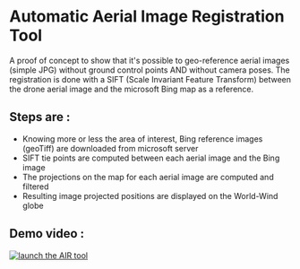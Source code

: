 # Automatic Aerial Image Registration Tool

A proof of concept to show that it's possible to geo-reference aerial images (simple JPG) without ground control points AND without camera poses. The registration is done with a SIFT (Scale Invariant Feature Transform) between the drone aerial image and the microsoft Bing map as a reference.

## Steps are :
- Knowing more or less the area of interest, Bing reference images (geoTiff) are downloaded from microsoft server
- SIFT tie points are computed between each aerial image and the Bing image
- The projections on the map for each aerial image are computed and filtered
- Resulting image projected positions are displayed on the World-Wind globe

## Demo video :
[![launch the AIR tool](https://img.youtube.com/vi/zBxtR2VFGY4/0.jpg)](https://www.youtube.com/watch?v=zBxtR2VFGY4)
